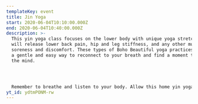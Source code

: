 ```yaml
---
templateKey: event
title: Jin Yoga
start: 2020-06-04T10:10:00.000Z
end: 2020-06-04T10:40:00.000Z
description: >-
  This yin yoga class focuses on the lower body with unique yoga stretches that
  will release lower back pain, hip and leg stiffness, and any other muscle
  soreness and discomfort. These types of Boho Beautiful yoga practices are also
  a gentle and easy way to reconnect to your breath and find a moment to still
  the mind.




  Remember to breathe and listen to your body. Allow this home yin yoga class to give you the opportunity to let go of all that no longer serves your mind and body.
yt_id: ydtmPONM-rw
---
```

